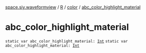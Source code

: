[space.siy.waveformview](../../index.md) / [R](../index.md) / [color](index.md) / [abc_color_highlight_material](./abc_color_highlight_material.md)

# abc_color_highlight_material

`static var abc_color_highlight_material: `[`Int`](https://kotlinlang.org/api/latest/jvm/stdlib/kotlin/-int/index.html)
`static var abc_color_highlight_material: `[`Int`](https://kotlinlang.org/api/latest/jvm/stdlib/kotlin/-int/index.html)